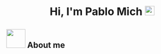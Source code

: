 <h1 align="center">Hi, I'm Pablo Mich <img src="https://media.giphy.com/media/hvRJCLFzcasrR4ia7z/giphy.gif" width="25px"> </h1> 

## <picture><img src = "https://github.com/7oSkaaa/7oSkaaa/blob/main/Images/about_me.gif?raw=true" width = 50px></picture> About me




